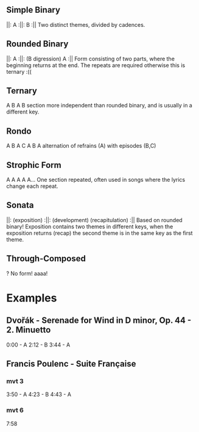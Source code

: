 ## Simple Binary
||: A :||: B :||
Two distinct themes, divided by cadences.
## Rounded Binary
||: A :||: (B digression) A :||
Form consisting of two parts, where the beginning returns at the end. The repeats are required otherwise this is ternary :((
## Ternary
A B A
B section more independent than rounded binary, and is usually in a different key.
## Rondo
A B A C A B A
alternation of refrains (A) with episodes (B,C)
## Strophic Form
A A A A A...
One section repeated, often used in songs where the lyrics change each repeat.
## Sonata
||: (exposition) :||: (development) (recapitulation) :||
Based on rounded binary! Exposition contains two themes in different keys, when the exposition returns (recap) the second theme is in the same key as the first theme.
## Through-Composed
?
No form! aaaa!
# Examples
## Dvořák - Serenade for Wind in D minor, Op. 44 - 2. Minuetto
0:00 - A
2:12 - B
3:44 - A
## Francis Poulenc - Suite Française
### mvt 3
3:50 - A
4:23 - B
4:43 - A
### mvt 6
7:58